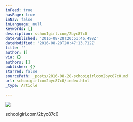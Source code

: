 ```yaml
---
inFeed: true
hasPage: true
inNav: false
inLanguage: null
keywords: []
description: schooIgirl.com/2byc87c0
datePublished: '2016-08-28T20:51:46.498Z'
dateModified: '2016-08-28T20:47:13.712Z'
title: ''
author: []
via: {}
authors: []
publisher: {}
starred: false
sourcePath: _posts/2016-08-28-schooigirlcom2byc87c0.md
url: schooigirlcom2byc87c0/index.html
_type: Article

---
```

![](https://the-grid-user-content.s3-us-west-2.amazonaws.com/e312861b-4db8-4b01-bd68-fb5e8048105e.jpg)

schooIgirl.com/2byc87c0